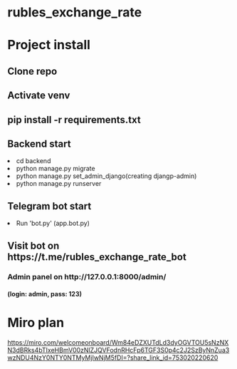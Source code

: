 # rubles_exchange_rate

<h1>Project install</h1>

<h2>Clone repo</h2>
<h2>Activate venv</h2>
<h2>pip install -r requirements.txt</h2>

<h2>Backend start</h2>

<li>cd backend</li>
<li>python manage.py migrate</li>
<li>python manage.py set_admin_django(creating djangp-admin)</li>
<li>python manage.py runserver</li>

<h2>Telegram bot start</h2>
<li>Run 'bot.py' (app.bot.py)</li>

<h2>Visit bot on https://t.me/rubles_exchange_rate_bot</h2>

<h3>Admin panel on http://127.0.0.1:8000/admin/</h3>
<h4>(login: admin, pass: 123)</h4>


<h1>Miro plan</h1>

https://miro.com/welcomeonboard/Wm84eDZXUTdLd3dyOGVTOU5sNzNXN3dBRks4bTIxeHBmV00zNlZJQVFodnRHcFp6TGF3S0p4c2J2SzByNnZua3wzNDU4NzY0NTY0NTMyMjIwNjM5fDI=?share_link_id=753020220620
